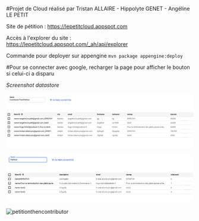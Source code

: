 #Projet de Cloud réalisé par Tristan ALLAIRE - Hippolyte GENET - Angéline LE PETIT

Site de pétition :
https://lepetitcloud.appspot.com 


Accès à l'explorer du site :
https://lepetitcloud.appspot.com/_ah/api/explorer


Commande pour deployer sur appengine
`mvn package appengine:deploy`

#Pour se connecter avec google, recharger la page pour afficher le bouton si celui-ci a disparu

*Screenshot datastore*

![contributorthenpetition](/src/img/contributorthenpetition.png)

![petition](/src/img/petition.png)

![petitionthencontributor](/src/img/petitionthencontributor.png)

